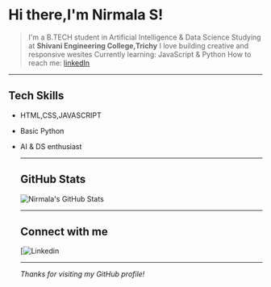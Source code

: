 # Hi there,I'm Nirmala S!
>I'm a B.TECH student in Artificial Intelligence & Data Science
>Studying at **Shivani Engineering College,Trichy**
>I love building creative and responsive wesites
>Currently learning: JavaScript & Python
>How to reach me:
>[linkedIn](https://www.linkedin.com/in/nirmala-nirmal-0b7a07339)

---

## Tech Skills
- HTML,CSS,JAVASCRIPT
- Basic Python
- AI & DS enthusiast

  ---

  ## GitHub Stats

  ![Nirmala's GitHub Stats](https://github.com/nirmala-btech)

  ---

  ## Connect with me

  [![Linkedin](https://www.linkedin.com/in/nirmala-nirmal-0b7a07339)

  ---

  _Thanks for visiting my GitHub profile!_

